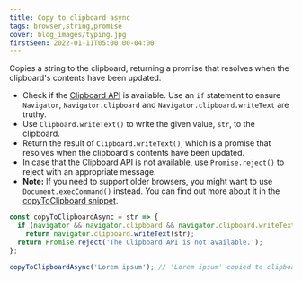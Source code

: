 ```yaml
---
title: Copy to clipboard async
tags: browser,string,promise
cover: blog_images/typing.jpg
firstSeen: 2022-01-11T05:00:00-04:00
---
```


Copies a string to the clipboard, returning a promise that resolves when the clipboard's contents have been updated.

- Check if the [Clipboard API](https://developer.mozilla.org/en-US/docs/Web/API/Clipboard_API) is available. Use an `if` statement to ensure `Navigator`, `Navigator.clipboard` and `Navigator.clipboard.writeText` are truthy.
- Use `Clipboard.writeText()` to write the given value, `str`, to the clipboard.
- Return the result of `Clipboard.writeText()`, which is a promise that resolves when the clipboard's contents have been updated.
- In case that the Clipboard API is not available, use `Promise.reject()` to reject with an appropriate message.
- **Note:** If you need to support older browsers, you might want to use `Document.execCommand()` instead. You can find out more about it in the [copyToClipboard snippet](/js/s/copy-to-clipboard).

```js
const copyToClipboardAsync = str => {
  if (navigator && navigator.clipboard && navigator.clipboard.writeText)
    return navigator.clipboard.writeText(str);
  return Promise.reject('The Clipboard API is not available.');
};
```

```js
copyToClipboardAsync('Lorem ipsum'); // 'Lorem ipsum' copied to clipboard.
```
